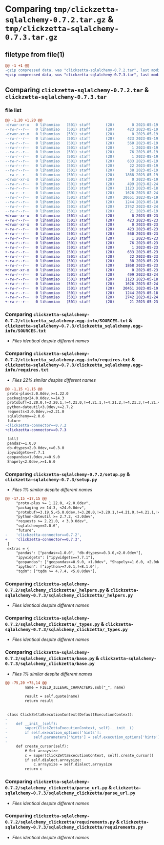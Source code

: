 # Comparing `tmp/clickzetta-sqlalchemy-0.7.2.tar.gz` & `tmp/clickzetta-sqlalchemy-0.7.3.tar.gz`

## filetype from file(1)

```diff
@@ -1 +1 @@
-gzip compressed data, was "clickzetta-sqlalchemy-0.7.2.tar", last modified: Fri May 19 07:27:43 2023, max compression
+gzip compressed data, was "clickzetta-sqlalchemy-0.7.3.tar", last modified: Tue May 23 06:13:55 2023, max compression
```

## Comparing `clickzetta-sqlalchemy-0.7.2.tar` & `clickzetta-sqlalchemy-0.7.3.tar`

### file list

```diff
@@ -1,20 +1,20 @@
-drwxr-xr-x   0 lihanmiao   (501) staff       (20)        0 2023-05-19 07:27:43.825882 clickzetta-sqlalchemy-0.7.2/
--rw-r--r--   0 lihanmiao   (501) staff       (20)      423 2023-05-19 07:27:43.825759 clickzetta-sqlalchemy-0.7.2/PKG-INFO
-drwxr-xr-x   0 lihanmiao   (501) staff       (20)        0 2023-05-19 07:27:43.824011 clickzetta-sqlalchemy-0.7.2/clickzetta_sqlalchemy.egg-info/
--rw-r--r--   0 lihanmiao   (501) staff       (20)      423 2023-05-19 07:27:43.000000 clickzetta-sqlalchemy-0.7.2/clickzetta_sqlalchemy.egg-info/PKG-INFO
--rw-r--r--   0 lihanmiao   (501) staff       (20)      560 2023-05-19 07:27:43.000000 clickzetta-sqlalchemy-0.7.2/clickzetta_sqlalchemy.egg-info/SOURCES.txt
--rw-r--r--   0 lihanmiao   (501) staff       (20)        1 2023-05-19 07:27:43.000000 clickzetta-sqlalchemy-0.7.2/clickzetta_sqlalchemy.egg-info/dependency_links.txt
--rw-r--r--   0 lihanmiao   (501) staff       (20)       76 2023-05-19 07:27:43.000000 clickzetta-sqlalchemy-0.7.2/clickzetta_sqlalchemy.egg-info/entry_points.txt
--rw-r--r--   0 lihanmiao   (501) staff       (20)        1 2023-05-19 07:27:43.000000 clickzetta-sqlalchemy-0.7.2/clickzetta_sqlalchemy.egg-info/not-zip-safe
--rw-r--r--   0 lihanmiao   (501) staff       (20)      633 2023-05-19 07:27:43.000000 clickzetta-sqlalchemy-0.7.2/clickzetta_sqlalchemy.egg-info/requires.txt
--rw-r--r--   0 lihanmiao   (501) staff       (20)       22 2023-05-19 07:27:43.000000 clickzetta-sqlalchemy-0.7.2/clickzetta_sqlalchemy.egg-info/top_level.txt
--rw-r--r--   0 lihanmiao   (501) staff       (20)       38 2023-05-19 07:27:43.825928 clickzetta-sqlalchemy-0.7.2/setup.cfg
--rw-r--r--   0 lihanmiao   (501) staff       (20)     1868 2023-05-19 07:27:27.000000 clickzetta-sqlalchemy-0.7.2/setup.py
-drwxr-xr-x   0 lihanmiao   (501) staff       (20)        0 2023-05-19 07:27:43.825602 clickzetta-sqlalchemy-0.7.2/sqlalchemy_clickzetta/
--rw-r--r--   0 lihanmiao   (501) staff       (20)      499 2023-02-24 03:50:44.000000 clickzetta-sqlalchemy-0.7.2/sqlalchemy_clickzetta/__init__.py
--rw-r--r--   0 lihanmiao   (501) staff       (20)     1123 2023-05-18 07:25:29.000000 clickzetta-sqlalchemy-0.7.2/sqlalchemy_clickzetta/_helpers.py
--rw-r--r--   0 lihanmiao   (501) staff       (20)     1626 2023-02-24 03:50:44.000000 clickzetta-sqlalchemy-0.7.2/sqlalchemy_clickzetta/_types.py
--rw-r--r--   0 lihanmiao   (501) staff       (20)    20651 2023-05-19 07:26:31.000000 clickzetta-sqlalchemy-0.7.2/sqlalchemy_clickzetta/base.py
--rw-r--r--   0 lihanmiao   (501) staff       (20)     1244 2023-05-18 07:25:29.000000 clickzetta-sqlalchemy-0.7.2/sqlalchemy_clickzetta/parse_url.py
--rw-r--r--   0 lihanmiao   (501) staff       (20)     2742 2023-02-24 03:50:44.000000 clickzetta-sqlalchemy-0.7.2/sqlalchemy_clickzetta/requirements.py
--rw-r--r--   0 lihanmiao   (501) staff       (20)       21 2023-05-19 07:27:27.000000 clickzetta-sqlalchemy-0.7.2/sqlalchemy_clickzetta/version.py
+drwxr-xr-x   0 lihanmiao   (501) staff       (20)        0 2023-05-23 06:13:55.148507 clickzetta-sqlalchemy-0.7.3/
+-rw-r--r--   0 lihanmiao   (501) staff       (20)      423 2023-05-23 06:13:55.148387 clickzetta-sqlalchemy-0.7.3/PKG-INFO
+drwxr-xr-x   0 lihanmiao   (501) staff       (20)        0 2023-05-23 06:13:55.146749 clickzetta-sqlalchemy-0.7.3/clickzetta_sqlalchemy.egg-info/
+-rw-r--r--   0 lihanmiao   (501) staff       (20)      423 2023-05-23 06:13:55.000000 clickzetta-sqlalchemy-0.7.3/clickzetta_sqlalchemy.egg-info/PKG-INFO
+-rw-r--r--   0 lihanmiao   (501) staff       (20)      560 2023-05-23 06:13:55.000000 clickzetta-sqlalchemy-0.7.3/clickzetta_sqlalchemy.egg-info/SOURCES.txt
+-rw-r--r--   0 lihanmiao   (501) staff       (20)        1 2023-05-23 06:13:55.000000 clickzetta-sqlalchemy-0.7.3/clickzetta_sqlalchemy.egg-info/dependency_links.txt
+-rw-r--r--   0 lihanmiao   (501) staff       (20)       76 2023-05-23 06:13:55.000000 clickzetta-sqlalchemy-0.7.3/clickzetta_sqlalchemy.egg-info/entry_points.txt
+-rw-r--r--   0 lihanmiao   (501) staff       (20)        1 2023-05-23 06:13:55.000000 clickzetta-sqlalchemy-0.7.3/clickzetta_sqlalchemy.egg-info/not-zip-safe
+-rw-r--r--   0 lihanmiao   (501) staff       (20)      633 2023-05-23 06:13:55.000000 clickzetta-sqlalchemy-0.7.3/clickzetta_sqlalchemy.egg-info/requires.txt
+-rw-r--r--   0 lihanmiao   (501) staff       (20)       22 2023-05-23 06:13:55.000000 clickzetta-sqlalchemy-0.7.3/clickzetta_sqlalchemy.egg-info/top_level.txt
+-rw-r--r--   0 lihanmiao   (501) staff       (20)       38 2023-05-23 06:13:55.148542 clickzetta-sqlalchemy-0.7.3/setup.cfg
+-rw-r--r--   0 lihanmiao   (501) staff       (20)     1868 2023-05-23 06:13:30.000000 clickzetta-sqlalchemy-0.7.3/setup.py
+drwxr-xr-x   0 lihanmiao   (501) staff       (20)        0 2023-05-23 06:13:55.148229 clickzetta-sqlalchemy-0.7.3/sqlalchemy_clickzetta/
+-rw-r--r--   0 lihanmiao   (501) staff       (20)      499 2023-02-24 03:50:44.000000 clickzetta-sqlalchemy-0.7.3/sqlalchemy_clickzetta/__init__.py
+-rw-r--r--   0 lihanmiao   (501) staff       (20)     1123 2023-05-18 07:25:29.000000 clickzetta-sqlalchemy-0.7.3/sqlalchemy_clickzetta/_helpers.py
+-rw-r--r--   0 lihanmiao   (501) staff       (20)     1626 2023-02-24 03:50:44.000000 clickzetta-sqlalchemy-0.7.3/sqlalchemy_clickzetta/_types.py
+-rw-r--r--   0 lihanmiao   (501) staff       (20)    20451 2023-05-19 07:33:35.000000 clickzetta-sqlalchemy-0.7.3/sqlalchemy_clickzetta/base.py
+-rw-r--r--   0 lihanmiao   (501) staff       (20)     1244 2023-05-18 07:25:29.000000 clickzetta-sqlalchemy-0.7.3/sqlalchemy_clickzetta/parse_url.py
+-rw-r--r--   0 lihanmiao   (501) staff       (20)     2742 2023-02-24 03:50:44.000000 clickzetta-sqlalchemy-0.7.3/sqlalchemy_clickzetta/requirements.py
+-rw-r--r--   0 lihanmiao   (501) staff       (20)       21 2023-05-23 06:13:30.000000 clickzetta-sqlalchemy-0.7.3/sqlalchemy_clickzetta/version.py
```

### Comparing `clickzetta-sqlalchemy-0.7.2/clickzetta_sqlalchemy.egg-info/SOURCES.txt` & `clickzetta-sqlalchemy-0.7.3/clickzetta_sqlalchemy.egg-info/SOURCES.txt`

 * *Files identical despite different names*

### Comparing `clickzetta-sqlalchemy-0.7.2/clickzetta_sqlalchemy.egg-info/requires.txt` & `clickzetta-sqlalchemy-0.7.3/clickzetta_sqlalchemy.egg-info/requires.txt`

 * *Files 22% similar despite different names*

```diff
@@ -1,15 +1,15 @@
 proto-plus<2.0.0dev,>=1.22.0
 packaging<24.0.0dev,>=14.3
 protobuf!=3.20.0,!=3.20.1,!=4.21.0,!=4.21.1,!=4.21.2,!=4.21.3,!=4.21.4,!=4.21.5,<5.0.0dev,>=3.19.5
 python-dateutil<3.0dev,>=2.7.2
 requests<3.0.0dev,>=2.21.0
 sqlalchemy==2.0.6
 future
-clickzetta-connector==0.7.2
+clickzetta-connector==0.7.3
 
 [all]
 pandas>=1.0.0
 db-dtypes<2.0.0dev,>=0.3.0
 ipywidgets==7.7.1
 geopandas<1.0dev,>=0.9.0
 Shapely<2.0dev,>=1.6.0
```

### Comparing `clickzetta-sqlalchemy-0.7.2/setup.py` & `clickzetta-sqlalchemy-0.7.3/setup.py`

 * *Files 1% similar despite different names*

```diff
@@ -17,15 +17,15 @@
     "proto-plus >= 1.22.0, <2.0.0dev",
     "packaging >= 14.3, <24.0.0dev",
     "protobuf>=3.19.5,<5.0.0dev,!=3.20.0,!=3.20.1,!=4.21.0,!=4.21.1,!=4.21.2,!=4.21.3,!=4.21.4,!=4.21.5",
     "python-dateutil >= 2.7.2, <3.0dev",
     "requests >= 2.21.0, < 3.0.0dev",
     "sqlalchemy==2.0.6",
     "future",
-    'clickzetta-connector==0.7.2',
+    'clickzetta-connector==0.7.3',
 ]
 extras = {
     "pandas": ["pandas>=1.0.0", "db-dtypes>=0.3.0,<2.0.0dev"],
     "ipywidgets": ["ipywidgets==7.7.1"],
     "geopandas": ["geopandas>=0.9.0, <1.0dev", "Shapely>=1.6.0, <2.0dev"],
     "ipython": ["ipython>=7.0.1,!=8.1.0"],
     "tqdm": ["tqdm >= 4.7.4, <5.0.0dev"],
```

### Comparing `clickzetta-sqlalchemy-0.7.2/sqlalchemy_clickzetta/_helpers.py` & `clickzetta-sqlalchemy-0.7.3/sqlalchemy_clickzetta/_helpers.py`

 * *Files identical despite different names*

### Comparing `clickzetta-sqlalchemy-0.7.2/sqlalchemy_clickzetta/_types.py` & `clickzetta-sqlalchemy-0.7.3/sqlalchemy_clickzetta/_types.py`

 * *Files identical despite different names*

### Comparing `clickzetta-sqlalchemy-0.7.2/sqlalchemy_clickzetta/base.py` & `clickzetta-sqlalchemy-0.7.3/sqlalchemy_clickzetta/base.py`

 * *Files 1% similar despite different names*

```diff
@@ -75,20 +75,14 @@
         name = FIELD_ILLEGAL_CHARACTERS.sub("_", name)
 
         result = self.quote(name)
         return result
 
 
 class ClickZettaExecutionContext(DefaultExecutionContext):
-
-    def __init__(self):
-        super(ClickZettaExecutionContext, self).__init__()
-        if self.execution_options['hints']:
-            self.parameters['hints'] = self.execution_options['hints']
-
     def create_cursor(self):
         # Set arraysize
         c = super(ClickZettaExecutionContext, self).create_cursor()
         if self.dialect.arraysize:
             c.arraysize = self.dialect.arraysize
         return c
```

### Comparing `clickzetta-sqlalchemy-0.7.2/sqlalchemy_clickzetta/parse_url.py` & `clickzetta-sqlalchemy-0.7.3/sqlalchemy_clickzetta/parse_url.py`

 * *Files identical despite different names*

### Comparing `clickzetta-sqlalchemy-0.7.2/sqlalchemy_clickzetta/requirements.py` & `clickzetta-sqlalchemy-0.7.3/sqlalchemy_clickzetta/requirements.py`

 * *Files identical despite different names*

